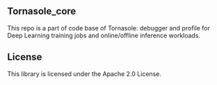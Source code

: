 ## Tornasole_core

This repo is a part of code base of Tornasole: debugger and profile for Deep Learning training jobs and online/offline inference workloads.

## License

This library is licensed under the Apache 2.0 License. 
